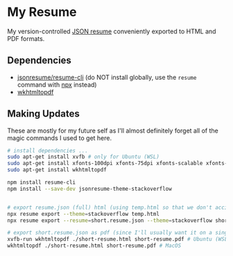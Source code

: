 # My Resume

My version-controlled [JSON resume](https://jsonresume.org/) conveniently exported to HTML and PDF formats.

## Dependencies

-   [jsonresume/resume-cli](https://github.com/jsonresume/resume-cli) (do NOT install globally, use the `resume` command with [npx](https://www.npmjs.com/package/npx) instead)
-   [wkhtmltopdf](https://wkhtmltopdf.org/index.html)

## Making Updates

These are mostly for my future self as I'll almost definitely forget all of the magic commands I used to get here.

```bash
# install dependencies ...
sudo apt-get install xvfb # only for Ubuntu (WSL)
sudo apt-get install xfonts-100dpi xfonts-75dpi xfonts-scalable xfonts-cyrillic # only for Ubuntu (WSL)
sudo apt-get install wkhtmltopdf

npm install resume-cli
npm install --save-dev jsonresume-theme-stackoverflow


# export resume.json (full) html (using temp.html so that we don't accidentally override manual changes to resume.html)
npx resume export --theme=stackoverflow temp.html
npx resume export --resume=short.resume.json --theme=stackoverflow short-temp.html

# export short.resume.json as pdf (since I'll usually want it on a single page if it's a pdf)
xvfb-run wkhtmltopdf ./short-resume.html short-resume.pdf # Ubuntu (WSL)
wkhtmltopdf ./short-resume.html short-resume.pdf # MacOS

```
